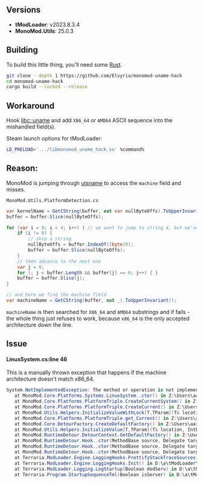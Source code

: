 ## Versions
* **tModLoader**: v2023.8.3.4
* **MonoMod.Utils**: 25.0.3

## Building
To build this little thing, you'll need some [Rust](https://www.rust-lang.org/).

```sh
git clone --depth 1 https://github.com/Elvyria/monomod-uname-hack
cd monomod-uname-hack
cargo build --locked --release
```

## Workaround
Hook [libc::uname](https://man7.org/linux/man-pages/man2/uname.2.html) and add `X86_64` or `AMD64` ASCII sequence into the mishandled field(s).

Steam launch options for tModLoader:
```sh
LD_PRELOAD='.../libmonomod_uname_hack.so' %command%
``````

## Reason:
MonoMod is jumping through [utsname](https://man7.org/linux/man-pages/man2/uname.2.html) to access the `machine` field and misses.

`MonoMod.Utils.PlatformDetection.cs`
```cs
var kernelName = GetCString(buffer, out var nullByteOffs).ToUpperInvariant();
buffer = buffer.Slice(nullByteOffs);

for (var i = 0; i < 4; i++) { // we want to jump to string 4, but we've already skipped the text of the first
    if (i != 0) {
        // skip a string
        nullByteOffs = buffer.IndexOf((byte)0);
        buffer = buffer.Slice(nullByteOffs);
    }
    // then advance to the next one
    var j = 0;
    for (; j < buffer.Length && buffer[j] == 0; j++) { }
    buffer = buffer.Slice(j);
}

// and here we find the machine field
var machineName = GetCString(buffer, out _).ToUpperInvariant();
```
`machineName` is then searched for `X86_64` and `AMD64` substrings and if fails - the whole thing just refuses to work, because `x86_64` is the only accepted architecture down the line.

## Issue 
#### LinuxSystem.cs:line 46
This is a manually thrown exception that happens if the machine architecture doesn't match x86_64.
```cs
System.NotImplementedException: The method or operation is not implemented.
   at MonoMod.Core.Platforms.Systems.LinuxSystem..ctor() in Z:\Users\aaron\Source\Repos\MonoModReorg\MonoMod\src\MonoMod.Core\Platforms\Systems\LinuxSystem.cs:line 46
   at MonoMod.Core.Platforms.PlatformTriple.CreateCurrentSystem() in Z:\Users\aaron\Source\Repos\MonoModReorg\MonoMod\src\MonoMod.Core\Platforms\PlatformTriple.cs:line 83
   at MonoMod.Core.Platforms.PlatformTriple.CreateCurrent() in Z:\Users\aaron\Source\Repos\MonoModReorg\MonoMod\src\MonoMod.Core\Platforms\PlatformTriple.cs:line 116
   at MonoMod.Utils.Helpers.InitializeValueWithLock[T,TParam](T& location, Object lock, IntPtr init, TParam obj) in Z:\Users\aaron\Source\Repos\MonoModReorg\MonoMod\src\MonoMod.Utils\Helpers.cs:line 187
   at MonoMod.Core.Platforms.PlatformTriple.get_Current() in Z:\Users\aaron\Source\Repos\MonoModReorg\MonoMod\src\MonoMod.Core\Platforms\PlatformTriple.cs:line 113
   at MonoMod.Core.DetourFactory.CreateDefaultFactory() in Z:\Users\aaron\Source\Repos\MonoModReorg\MonoMod\src\MonoMod.Core\IDetourFactory.cs:line 80
   at MonoMod.Utils.Helpers.InitializeValue[T,TParam](T& location, IntPtr init, TParam obj) in Z:\Users\aaron\Source\Repos\MonoModReorg\MonoMod\src\MonoMod.Utils\Helpers.cs:line 178
   at MonoMod.RuntimeDetour.DetourContext.GetDefaultFactory() in Z:\Users\aaron\Source\Repos\MonoModReorg\MonoMod\src\MonoMod.RuntimeDetour\DetourContext.cs:line 104
   at MonoMod.RuntimeDetour.Hook..ctor(MethodBase source, Delegate target, DetourConfig config, Boolean applyByDefault) in Z:\Users\aaron\Source\Repos\MonoModReorg\MonoMod\src\MonoMod.RuntimeDetour\Hook.cs:line 410
   at MonoMod.RuntimeDetour.Hook..ctor(MethodBase source, Delegate target, DetourConfig config) in Z:\Users\aaron\Source\Repos\MonoModReorg\MonoMod\src\MonoMod.RuntimeDetour\Hook.cs:line 378
   at MonoMod.RuntimeDetour.Hook..ctor(MethodBase source, Delegate target) in Z:\Users\aaron\Source\Repos\MonoModReorg\MonoMod\src\MonoMod.RuntimeDetour\Hook.cs:line 320
   at Terraria.ModLoader.Engine.LoggingHooks.PrettifyStackTraceSources() in D:\a\tModLoader\tModLoader\src\tModLoader\Terraria\ModLoader\Engine\LoggingHooks.cs:line 73
   at Terraria.ModLoader.Engine.LoggingHooks.Init() in D:\a\tModLoader\tModLoader\src\tModLoader\Terraria\ModLoader\Engine\LoggingHooks.cs:line 17
   at Terraria.ModLoader.Logging.LogStartup(Boolean dedServ) in D:\a\tModLoader\tModLoader\src\tModLoader\Terraria\ModLoader\Logging.cs:line 93
   at Terraria.Program.StartupSequenceTml(Boolean isServer) in D:\a\tModLoader\tModLoader\src\tModLoader\Terraria\Program.TML.cs:line 284
```
